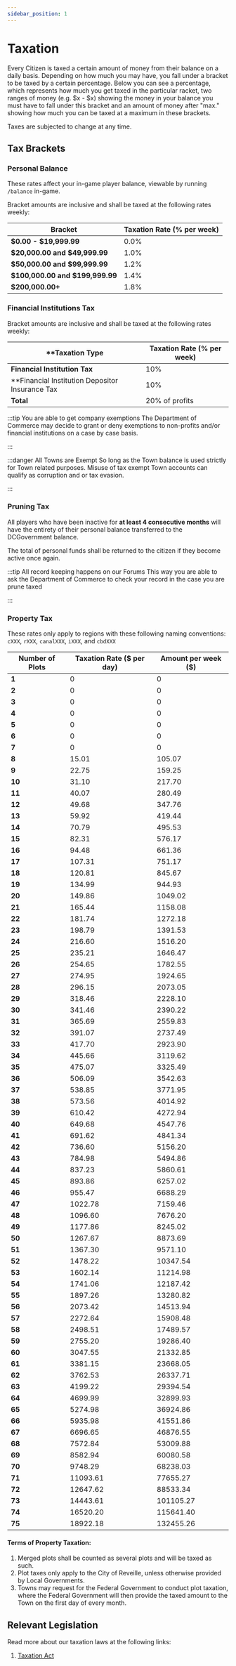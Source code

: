 ```yaml
---
sidebar_position: 1
---
```


# Taxation

Every Citizen is taxed a certain amount of money from their balance on a daily basis. Depending on how much you may have, you fall under a bracket to be taxed by a certain percentage. Below you can see a percentage, which represents how much you get taxed in the particular racket, two ranges of money (e.g. $x - $x) showing the money in your balance you must have to fall under this bracket and an amount of money after "max." showing how much you can be taxed at a maximum in these brackets.

Taxes are subjected to change at any time.


## Tax Brackets

### Personal Balance
These rates affect your in-game player balance, viewable by running ``/balance`` in-game.

Bracket amounts are inclusive and shall be taxed at the following rates weekly:


| **Bracket**                   | **Taxation Rate (% per week)** |
|-------------------------------|--------------------------------|
| **$0.00 - $19,999.99**         | 0.0%                           |
| **$20,000.00 and $49,999.99** | 1.0%                           |
| **$50,000.00 and $99,999.99** | 1.2%                           |
| **$100,000.00 and $199,999.99** | 1.4%                           |
| **$200,000.00+**               | 1.8%                           |

### Financial Institutions Tax

Bracket amounts are inclusive and shall be taxed at the following rates weekly:


| **Taxation Type                                  | **Taxation Rate (% per week)**       |
|--------------------------------------------------|--------------------------------------|
| **Financial Institution Tax**                    | 10%                                  |
| **Financial Institution Depositor Insurance Tax  | 10%                                  |
| **Total**                                        | 20% of profits                       |


:::tip You are able to get company exemptions
The Department of Commerce may decide to grant or deny exemptions to non-profits and/or financial institutions on a case by case basis.

:::

:::danger All Towns are Exempt
So long as the Town balance is used strictly for Town related purposes. Misuse of tax exempt Town accounts can qualify as corruption and or tax evasion.

:::


### Pruning Tax

All players who have been inactive for **at least 4 consecutive months** will have the entirety of their personal balance transferred to the DCGovernment balance.

The total of personal funds shall be returned to the citizen if they become active once again.

:::tip All record keeping happens on our Forums 
This way you are able to ask the Department of Commerce to check your record in the case you are prune taxed

:::



### Property Tax

These rates only apply to regions with these following naming conventions:  ``cXXX``, ``rXXX``, ``canalXXX``, ``iXXX``, and ``cbdXXX`` 

| **Number of Plots** | **Taxation Rate ($ per day)** | **Amount per week ($)** |
|---------------------|-------------------------------|-------------------------|
| **1**               | 0                             | 0                       |
| **2**               | 0                             | 0                       |
| **3**               | 0                             | 0                       |
| **4**               | 0                             | 0                       |
| **5**               | 0                             | 0                       |
| **6**               | 0                             | 0                       |
| **7**               | 0                             | 0                       |
| **8**               | 15.01                         | 105.07                  |
| **9**               | 22.75                         | 159.25                  |
| **10**              | 31.10                         | 217.70                  |
| **11**              | 40.07                         | 280.49                  |
| **12**              | 49.68                         | 347.76                  |
| **13**              | 59.92                         | 419.44                  |
| **14**              | 70.79                         | 495.53                  |
| **15**              | 82.31                         | 576.17                  |
| **16**              | 94.48                         | 661.36                  |
| **17**              | 107.31                        | 751.17                  |
| **18**              | 120.81                        | 845.67                  |
| **19**              | 134.99                        | 944.93                  |
| **20**              | 149.86                        | 1049.02                 |
| **21**              | 165.44                        | 1158.08                 |
| **22**              | 181.74                        | 1272.18                 |
| **23**              | 198.79                        | 1391.53                 |
| **24**              | 216.60                        | 1516.20                 |
| **25**              | 235.21                        | 1646.47                 |
| **26**              | 254.65                        | 1782.55                 |
| **27**              | 274.95                        | 1924.65                 |
| **28**              | 296.15                        | 2073.05                 |
| **29**              | 318.46                        | 2228.10                 |
| **30**              | 341.46                        | 2390.22                 |
| **31**              | 365.69                        | 2559.83                 |
| **32**              | 391.07                        | 2737.49                 |
| **33**              | 417.70                        | 2923.90                 |
| **34**              | 445.66                        | 3119.62                 |
| **35**              | 475.07                        | 3325.49                 |
| **36**              | 506.09                        | 3542.63                 |
| **37**              | 538.85                        | 3771.95                 |
| **38**              | 573.56                        | 4014.92                 |
| **39**              | 610.42                        | 4272.94                 |
| **40**              | 649.68                        | 4547.76                 |
| **41**              | 691.62                        | 4841.34                 |
| **42**              | 736.60                        | 5156.20                 |
| **43**              | 784.98                        | 5494.86                 |
| **44**              | 837.23                        | 5860.61                 |
| **45**              | 893.86                        | 6257.02                 |
| **46**              | 955.47                        | 6688.29                 |
| **47**              | 1022.78                       | 7159.46                 |
| **48**              | 1096.60                       | 7676.20                 |
| **49**              | 1177.86                       | 8245.02                 |
| **50**              | 1267.67                       | 8873.69                 |
| **51**              | 1367.30                       | 9571.10                 |
| **52**              | 1478.22                       | 10347.54                |
| **53**              | 1602.14                       | 11214.98                |
| **54**              | 1741.06                       | 12187.42                |
| **55**              | 1897.26                       | 13280.82                |
| **56**              | 2073.42                       | 14513.94                |
| **57**              | 2272.64                       | 15908.48                |
| **58**              | 2498.51                       | 17489.57                |
| **59**              | 2755.20                       | 19286.40                |
| **60**              | 3047.55                       | 21332.85                |
| **61**              | 3381.15                       | 23668.05                |
| **62**              | 3762.53                       | 26337.71                |
| **63**              | 4199.22                       | 29394.54                |
| **64**              | 4699.99                       | 32899.93                |
| **65**              | 5274.98                       | 36924.86                |
| **66**              | 5935.98                       | 41551.86                |
| **67**              | 6696.65                       | 46876.55                |
| **68**              | 7572.84                       | 53009.88                |
| **69**              | 8582.94                       | 60080.58                |
| **70**              | 9748.29                       | 68238.03                |
| **71**              | 11093.61                      | 77655.27                |
| **72**              | 12647.62                      | 88533.34                |
| **73**              | 14443.61                      | 101105.27               |
| **74**              | 16520.20                      | 115641.40               |
| **75**              | 18922.18                      | 132455.26               |


#### Terms of Property Taxation:

1. Merged plots shall be counted as several plots and will be taxed as such.
2. Plot taxes only apply to the City of Reveille, unless otherwise provided by Local Governments.
3. Towns may request for the Federal Government to conduct plot taxation, where the Federal Government will then provide the taxed amount to the Town on the first day of every month.


## Relevant Legislation
Read more about our taxation laws at the following links:
1. [Taxation Act](https://www.democracycraft.net/threads/taxation-act.4691/)
